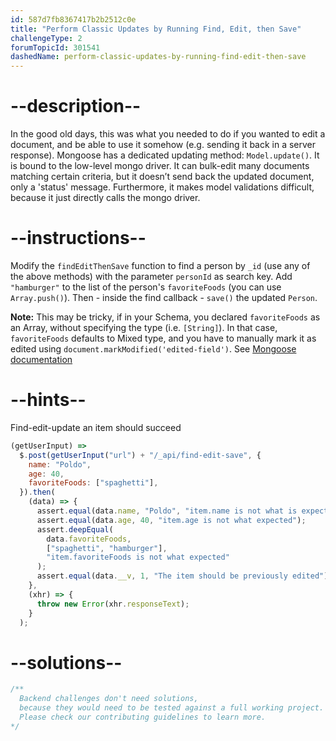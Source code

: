 ```yaml
---
id: 587d7fb8367417b2b2512c0e
title: "Perform Classic Updates by Running Find, Edit, then Save"
challengeType: 2
forumTopicId: 301541
dashedName: perform-classic-updates-by-running-find-edit-then-save
---
```


# --description--

In the good old days, this was what you needed to do if you wanted to edit a document, and be able to use it somehow (e.g. sending it back in a server response). Mongoose has a dedicated updating method: `Model.update()`. It is bound to the low-level mongo driver. It can bulk-edit many documents matching certain criteria, but it doesn’t send back the updated document, only a 'status' message. Furthermore, it makes model validations difficult, because it just directly calls the mongo driver.

# --instructions--

Modify the `findEditThenSave` function to find a person by `_id` (use any of the above methods) with the parameter `personId` as search key. Add `"hamburger"` to the list of the person's `favoriteFoods` (you can use `Array.push()`). Then - inside the find callback - `save()` the updated `Person`.

**Note:** This may be tricky, if in your Schema, you declared `favoriteFoods` as an Array, without specifying the type (i.e. `[String]`). In that case, `favoriteFoods` defaults to Mixed type, and you have to manually mark it as edited using `document.markModified('edited-field')`. See [Mongoose documentation](https://mongoosejs.com/docs/schematypes.html#Mixed)

# --hints--

Find-edit-update an item should succeed

```js
(getUserInput) =>
  $.post(getUserInput("url") + "/_api/find-edit-save", {
    name: "Poldo",
    age: 40,
    favoriteFoods: ["spaghetti"],
  }).then(
    (data) => {
      assert.equal(data.name, "Poldo", "item.name is not what is expected");
      assert.equal(data.age, 40, "item.age is not what expected");
      assert.deepEqual(
        data.favoriteFoods,
        ["spaghetti", "hamburger"],
        "item.favoriteFoods is not what expected"
      );
      assert.equal(data.__v, 1, "The item should be previously edited");
    },
    (xhr) => {
      throw new Error(xhr.responseText);
    }
  );
```

# --solutions--

```js
/**
  Backend challenges don't need solutions, 
  because they would need to be tested against a full working project. 
  Please check our contributing guidelines to learn more.
*/
```
